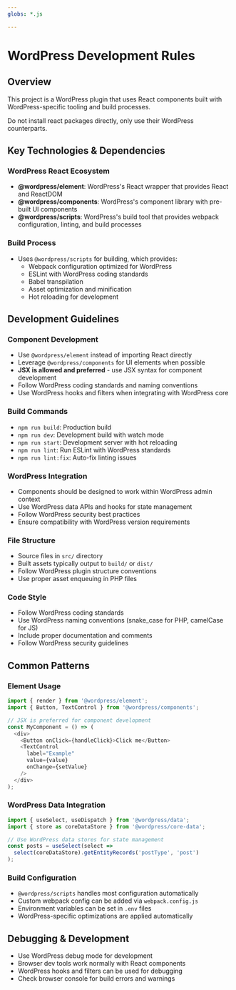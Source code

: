 ```yaml
---
globs: *.js

---
```

# WordPress Development Rules

## Overview
This project is a WordPress plugin that uses React components built with WordPress-specific tooling and build processes.

Do not install react packages directly, only use their WordPress counterparts.

## Key Technologies & Dependencies

### WordPress React Ecosystem
- **@wordpress/element**: WordPress's React wrapper that provides React and ReactDOM
- **@wordpress/components**: WordPress's component library with pre-built UI components
- **@wordpress/scripts**: WordPress's build tool that provides webpack configuration, linting, and build processes

### Build Process
- Uses `@wordpress/scripts` for building, which provides:
  - Webpack configuration optimized for WordPress
  - ESLint with WordPress coding standards
  - Babel transpilation
  - Asset optimization and minification
  - Hot reloading for development

## Development Guidelines

### Component Development
- Use `@wordpress/element` instead of importing React directly
- Leverage `@wordpress/components` for UI elements when possible
- **JSX is allowed and preferred** - use JSX syntax for component development
- Follow WordPress coding standards and naming conventions
- Use WordPress hooks and filters when integrating with WordPress core

### Build Commands
- `npm run build`: Production build
- `npm run dev`: Development build with watch mode
- `npm run start`: Development server with hot reloading
- `npm run lint`: Run ESLint with WordPress standards
- `npm run lint:fix`: Auto-fix linting issues

### WordPress Integration
- Components should be designed to work within WordPress admin context
- Use WordPress data APIs and hooks for state management
- Follow WordPress security best practices
- Ensure compatibility with WordPress version requirements

### File Structure
- Source files in `src/` directory
- Built assets typically output to `build/` or `dist/`
- Follow WordPress plugin structure conventions
- Use proper asset enqueuing in PHP files

### Code Style
- Follow WordPress coding standards
- Use WordPress naming conventions (snake_case for PHP, camelCase for JS)
- Include proper documentation and comments
- Follow WordPress security guidelines

## Common Patterns

### Element Usage
```javascript
import { render } from '@wordpress/element';
import { Button, TextControl } from '@wordpress/components';

// JSX is preferred for component development
const MyComponent = () => (
  <div>
    <Button onClick={handleClick}>Click me</Button>
    <TextControl 
      label="Example"
      value={value}
      onChange={setValue}
    />
  </div>
);
```

### WordPress Data Integration
```javascript
import { useSelect, useDispatch } from '@wordpress/data';
import { store as coreDataStore } from '@wordpress/core-data';

// Use WordPress data stores for state management
const posts = useSelect(select => 
  select(coreDataStore).getEntityRecords('postType', 'post')
);
```

### Build Configuration
- `@wordpress/scripts` handles most configuration automatically
- Custom webpack config can be added via `webpack.config.js`
- Environment variables can be set in `.env` files
- WordPress-specific optimizations are applied automatically

## Debugging & Development
- Use WordPress debug mode for development
- Browser dev tools work normally with React components
- WordPress hooks and filters can be used for debugging
- Check browser console for build errors and warnings
